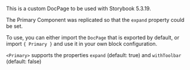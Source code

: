 This is a custom DocPage to be used with Storybook 5.3.19.

The Primary Component was replicated so that the `expand` property could be set.

To use, you can either import the `DocPage` that is exported by default, or import `{ Primary }` and use it in your own block configuration.

`<Primary>` supports the properties `expand` (default: true) and `withToolbar` (default: false)


